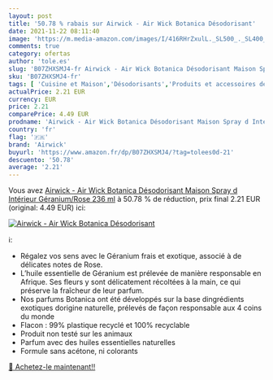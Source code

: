 ```yaml
---
layout: post
title: '50.78 % rabais sur Airwick - Air Wick Botanica Désodorisant'
date: 2021-11-22 08:11:40
image: 'https://m.media-amazon.com/images/I/416RHrZxulL._SL500_._SL400_.jpg'
comments: true
category: ofertas
author: 'tole.es'
slug: 'B07ZHXSMJ4-fr Airwick - Air Wick Botanica Désodorisant Maison Spray d...'
sku: 'B07ZHXSMJ4-fr'
tags: [ 'Cuisine et Maison','Désodorisants','Produits et accessoires de nettoyage','airwick', ]
actualPrice: 2.21 EUR
currency: EUR
price: 2.21
comparePrice: 4.49 EUR
prodname: 'Airwick - Air Wick Botanica Désodorisant Maison Spray d Intérieur Géranium/Rose 236 ml'
country: 'fr'
flag: '🇫🇷'
brand: 'Airwick'
buyurl: 'https://www.amazon.fr/dp/B07ZHXSMJ4/?tag=tolees0d-21'
descuento: '50.78'
average: '2.21'
---
```


Vous avez [Airwick - Air Wick Botanica Désodorisant Maison Spray d Intérieur Géranium/Rose 236 ml](https://www.amazon.fr/dp/B07ZHXSMJ4/?tag=tolees0d-21)  à  50.78 % de réduction, prix final  2.21 EUR (original: 4.49 EUR) ici:

[![Airwick - Air Wick Botanica Désodorisant](https://m.media-amazon.com/images/I/416RHrZxulL._SL500_._SL400_.jpg)](https://www.amazon.fr/dp/B07ZHXSMJ4/?tag=tolees0d-21)

ℹ️:

- Régalez vos sens avec le Géranium frais et exotique, associé à de délicates notes de Rose.
- L’huile essentielle de Géranium est prélevée de manière responsable en Afrique. Ses fleurs y sont délicatement récoltées à la main, ce qui préserve la fraîcheur de leur parfum.
- Nos parfums Botanica ont été développés sur la base dingrédients exotiques dorigine naturelle, prélevés de façon responsable aux 4 coins du monde
- Flacon : 99% plastique recyclé et 100% recyclable
- Produit non testé sur les animaux
- Parfum avec des huiles essentielles naturelles
- Formule sans acétone, ni colorants

[🛒 Achetez-le maintenant!!](https://www.amazon.fr/dp/B07ZHXSMJ4/?tag=tolees0d-21)
